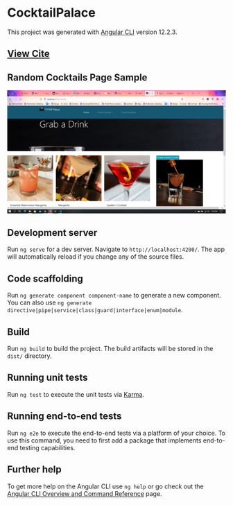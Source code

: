 # CocktailPalace

This project was generated with [Angular CLI](https://github.com/angular/angular-cli) version 12.2.3.
## [View Cite](https://munyiwamwangi.github.io/Coctail-Palace/coctails)

## Random Cocktails Page Sample
![Random Cocktails](https://github.com/Munyiwamwangi/Coctail-Palace/blob/main/src/assets/images/newhome.png)

## Development server

Run `ng serve` for a dev server. Navigate to `http://localhost:4200/`. The app will automatically reload if you change any of the source files.

## Code scaffolding

Run `ng generate component component-name` to generate a new component. You can also use `ng generate directive|pipe|service|class|guard|interface|enum|module`.

## Build

Run `ng build` to build the project. The build artifacts will be stored in the `dist/` directory.

## Running unit tests

Run `ng test` to execute the unit tests via [Karma](https://karma-runner.github.io).

## Running end-to-end tests

Run `ng e2e` to execute the end-to-end tests via a platform of your choice. To use this command, you need to first add a package that implements end-to-end testing capabilities.

## Further help

To get more help on the Angular CLI use `ng help` or go check out the [Angular CLI Overview and Command Reference](https://angular.io/cli) page.
